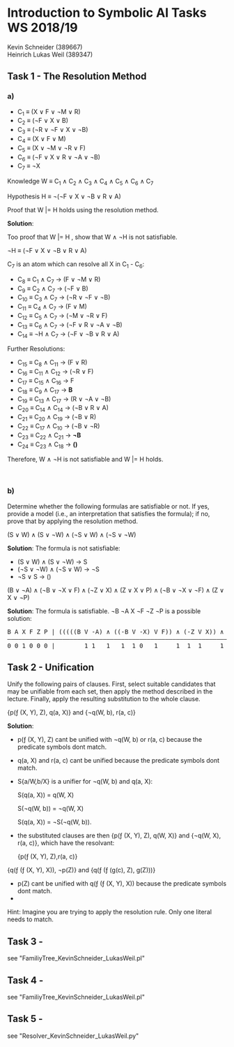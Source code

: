
# Introduction to Symbolic AI  Tasks WS 2018/19

Kevin Schneider (389667)  
Heinrich Lukas Weil (389347)  

## Task 1 - The Resolution Method

### a)

- C<sub>1</sub> ≡ (X ∨ F ∨ ¬M ∨ R)
- C<sub>2</sub> ≡ (¬F ∨ X ∨ B)
- C<sub>3</sub> ≡ (¬R ∨ ¬F ∨ X ∨ ¬B)
- C<sub>4</sub> ≡ (X ∨ F ∨ M)
- C<sub>5</sub> ≡ (X ∨ ¬M ∨ ¬R ∨ F)
- C<sub>6</sub> ≡ (¬F ∨ X ∨ R ∨ ¬A ∨ ¬B)
- C<sub>7</sub> ≡ ¬X

Knowledge W ≡  C<sub>1</sub> ∧ C<sub>2</sub> ∧ C<sub>3</sub> ∧ C<sub>4</sub> ∧ C<sub>5</sub> ∧ C<sub>6</sub> ∧ C<sub>7</sub>

Hypothesis H ≡ ¬(¬F ∨ X ∨ ¬B ∨ R ∨ A)

Proof that W |= H holds using the resolution method.

**Solution**:

Too proof that W |= H , show that W ∧ ¬H is not satisfiable.

¬H ≡ (¬F ∨ X ∨ ¬B ∨ R ∨ A)

C<sub>7</sub> is an atom which can resolve all X in C<sub>1</sub> - C<sub>6</sub>:

- C<sub>8</sub> ≡ C<sub>1</sub> ∧ C<sub>7</sub> → (F ∨ ¬M ∨ R)
- C<sub>9</sub> ≡ C<sub>2</sub> ∧ C<sub>7</sub> → (¬F ∨ B)
- C<sub>10</sub> ≡ C<sub>3</sub> ∧ C<sub>7</sub> → (¬R ∨ ¬F ∨ ¬B)
- C<sub>11</sub> ≡ C<sub>4</sub> ∧ C<sub>7</sub> → (F ∨ M)
- C<sub>12</sub> ≡ C<sub>5</sub> ∧ C<sub>7</sub> → (¬M ∨ ¬R ∨ F)
- C<sub>13</sub> ≡ C<sub>6</sub> ∧ C<sub>7</sub> → (¬F ∨ R ∨ ¬A ∨ ¬B)
- C<sub>14</sub> ≡ ¬H ∧ C<sub>7</sub> → (¬F ∨ ¬B ∨ R ∨ A)

Further Resolutions:

- C<sub>15</sub> ≡ C<sub>8</sub> ∧ C<sub>11</sub> → (F ∨ R)
- C<sub>16</sub> ≡ C<sub>11</sub> ∧ C<sub>12</sub> → (¬R ∨ F)
- C<sub>17</sub> ≡ C<sub>15</sub> ∧ C<sub>16</sub> → F
- C<sub>18</sub> ≡ C<sub>9</sub> ∧ C<sub>17</sub> → **B**
- C<sub>19</sub> ≡ C<sub>13</sub> ∧ C<sub>17</sub> -> (R ∨ ¬A ∨ ¬B)
- C<sub>20</sub> ≡ C<sub>14</sub> ∧ C<sub>14</sub> → (¬B ∨ R ∨ A)
- C<sub>21</sub> ≡ C<sub>20</sub> ∧ C<sub>19</sub> → (¬B ∨ R)
- C<sub>22</sub> ≡ C<sub>17</sub> ∧ C<sub>10</sub> → (¬B ∨ ¬R)
- C<sub>23</sub> ≡ C<sub>22</sub> ∧ C<sub>21</sub> → **¬B**
- C<sub>24</sub> ≡  C<sub>23</sub> ∧ C<sub>18</sub> → **()**

Therefore, W ∧ ¬H is not satisfiable and W |= H holds.

</br>

### b)

Determine whether the following formulas are satisfiable or not. If yes,
provide a model (i.e., an interpretation that satisfies the formula); if no,
prove that by applying the resolution method.

(S ∨ W) ∧ (S ∨ ¬W) ∧ (¬S ∨ W) ∧ (¬S ∨ ¬W)

**Solution**: The formula is not satisfiable:

- (S ∨ W) ∧ (S ∨ ¬W) -> S
- (¬S ∨ ¬W) ∧ (¬S ∨ W) -> ¬S
- ¬S ∨ S -> ()

(B ∨ ¬A) ∧ (¬B ∨ ¬X ∨ F) ∧ (¬Z ∨ X) ∧ (Z ∨ X ∨ P) ∧ (¬B ∨ ¬X ∨ ¬F) ∧ (Z ∨ X ∨ ¬P)

**Solution**: The formula is satisfiable. ¬B ¬A X ¬F ¬Z ¬P is a possible solution:

<pre>
B A X F Z P | (((((B V -A) ∧ ((-B V -X) V F)) ∧ (-Z V X)) ∧ ((Z V X) V P)) ∧ ((-B V -X) V -F)) ∧ ((Z V X) V -P)
–––––––––––––––––––––––––––––––––––––––––––––––––––––––––––––––––––––––––––––––––––––––––––––––––––––––––––––––
0 0 1 0 0 0 |        1 1   1   1  1 0   1     1  1  1     1     1    1     1   1  1 0   1 1    1     1    1 1  
</pre>

## Task 2 - Unification

Unify the following pairs of clauses. First, select suitable candidates that may
be unifiable from each set, then apply the method described in the lecture.
Finally, apply the resulting substitution to the whole clause.

{p(ƒ (X, Y), Z), q(a, X)} and {¬q(W, b), r(a, c)}

**Solution**:

 - p(ƒ (X, Y), Z) cant be unified with ¬q(W, b) or r(a, c) because the predicate symbols dont match.
 -  q(a, X) and r(a, c) cant be unified because the predicate symbols dont match.

 - S{a/W,b/X} is a unifier for ¬q(W, b) and q(a, X):

    S(q(a, X)) = q(W, X)

    S(¬q(W, b)) = ¬q(W, X)

    S(q(a, X)) = ¬S(¬q(W, b)).

- the substituted clauses are then {p(ƒ (X, Y), Z), q(W, X)} and {¬q(W, X), r(a, c)}, which have the resolvant:

    {p(ƒ (X, Y), Z),r(a, c)}


{q(ƒ (ƒ (X, Y), X)), ¬p(Z)} and {q(ƒ (ƒ (g(c), Z), g(Z)))}

 - p(Z) cant be unified with q(ƒ (ƒ (X, Y), X)) because the predicate symbols dont match.
 - 

Hint: Imagine you are trying to apply the resolution rule. Only one literal needs
to match.
## Task 3 -
see "FamiliyTree_KevinSchneider_LukasWeil.pl"

## Task 4 -
see "FamiliyTree_KevinSchneider_LukasWeil.pl"

## Task 5 -
see "Resolver_KevinSchneider_LukasWeil.py"
